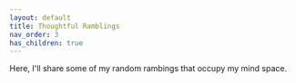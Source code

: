 ```yaml
---
layout: default
title: Thoughtful Ramblings
nav_order: 3
has_children: true
---
```


Here, I'll share some of my random rambings that occupy my mind space.